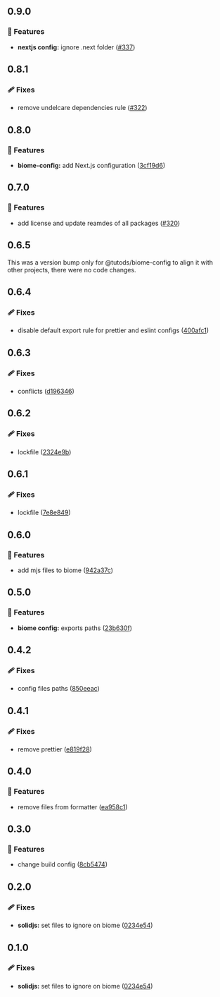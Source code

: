 ## 0.9.0

### 🚀 Features

- **nextjs config:** ignore .next folder ([#337](https://github.com/tutods/lib/pull/337))

## 0.8.1

### 🩹 Fixes

- remove undelcare dependencies rule ([#322](https://github.com/tutods/lib/pull/322))

## 0.8.0

### 🚀 Features

- **biome-config:** add Next.js configuration ([3cf19d6](https://github.com/tutods/lib/commit/3cf19d6))

## 0.7.0

### 🚀 Features

- add license and update reamdes of all packages ([#320](https://github.com/tutods/lib/pull/320))

## 0.6.5

This was a version bump only for @tutods/biome-config to align it with other projects, there were no code changes.

## 0.6.4

### 🩹 Fixes

- disable default export rule for prettier and eslint configs ([400afc1](https://github.com/tutods/lib/commit/400afc1))

## 0.6.3

### 🩹 Fixes

- conflicts ([d196346](https://github.com/tutods/lib/commit/d196346))

## 0.6.2

### 🩹 Fixes

- lockfile ([2324e9b](https://github.com/tutods/lib/commit/2324e9b))

## 0.6.1

### 🩹 Fixes

- lockfile ([7e8e849](https://github.com/tutods/lib/commit/7e8e849))

## 0.6.0

### 🚀 Features

- add mjs files to biome ([942a37c](https://github.com/tutods/lib/commit/942a37c))

## 0.5.0

### 🚀 Features

- **biome config:** exports paths ([23b630f](https://github.com/tutods/lib/commit/23b630f))

## 0.4.2

### 🩹 Fixes

- config files paths ([850eeac](https://github.com/tutods/lib/commit/850eeac))

## 0.4.1

### 🩹 Fixes

- remove prettier ([e819f28](https://github.com/tutods/lib/commit/e819f28))

## 0.4.0

### 🚀 Features

- remove files from formatter ([ea958c1](https://github.com/tutods/lib/commit/ea958c1))

## 0.3.0

### 🚀 Features

- change build config ([8cb5474](https://github.com/tutods/lib/commit/8cb5474))

## 0.2.0

### 🩹 Fixes

- **solidjs:** set files to ignore on biome ([0234e54](https://github.com/tutods/lib/commit/0234e54))

## 0.1.0

### 🩹 Fixes

- **solidjs:** set files to ignore on biome ([0234e54](https://github.com/tutods/lib/commit/0234e54))